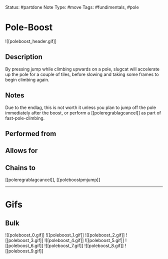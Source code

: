 Status: #partdone
Note Type: #move
Tags: #fundimentals, #pole 

# Pole-Boost
![[poleboost_header.gif]]
## Description
By pressing jump while climbing upwards on a pole, slugcat will accelerate up the pole for a couple of tiles, before slowing and taking some frames to begin climbing again.

## Notes
Due to the endlag, this is not worth it unless you plan to jump off the pole immediately after the boost, or perform a [[poleregrablagcancel]] as part of fast-pole-climbing.

## Performed from


## Allows for


## Chains to
[[poleregrablagcancel]], [[poleboostpmjump]]

___
# Gifs
## Bulk
![[poleboost_0.gif]]
![[poleboost_1.gif]]
![[poleboost_2.gif]]
![[poleboost_3.gif]]
![[poleboost_4.gif]]
![[poleboost_5.gif]]
![[poleboost_6.gif]]
![[poleboost_7.gif]]
![[poleboost_8.gif]]
![[poleboost_9.gif]]